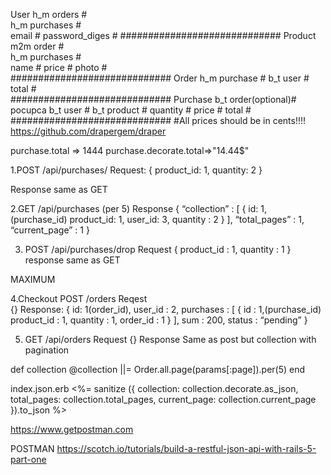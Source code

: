 User h_m orders             #        
     h_m purchases          #      
email                       # 
password_diges              #
#############################
Product m2m order           #   
        h_m purchases       #     
name                        # 
price                       #
photo                       #    
#############################
Order h_m purchase          # 
      b_t user              #
total                       #        
#############################
Purchase b_t order(optional)# pocupca
         b_t user           #
         b_t product        #
quantity                    #
price                       #
total                       #
#############################
#All prices should be in cents!!!!
https://github.com/drapergem/draper

purchase.total => 1444
purchase.decorate.total=>"14.44$"


1.POST /api/purchases/
	Request:
	{
		product_id: 1,	quantity: 2
	}

Response
same as GET

2.GET /api/purchases     (per 5)
	Response
	{
		“collection” : 
			[
				{
					id: 1,   (purchase_id)
					product_id: 1,
					user_id: 3,
					quantity : 2
				}
			],
		“total_pages” : 1,
		“current_page” : 1
	}

3. POST /api/purchases/drop
	Request
	{
		product_id : 1,
		quantity : 1
  }
response
same as GET



MAXIMUM

4.Checkout
	POST /orders
Reqest		
{}
Response:
	{
		id: 1(order_id),
		user_id : 2,
		purchases : 
			[
				{
					id : 1,(purchase_id)
					product_id : 1,
					quantity : 1,
					order_id : 1
				}
			],
		sum : 200,
		status : “pending”
	}

5. GET /api/orders
	Request
		{}
	Response
		Same as post but collection with pagination

def collection
	@collection ||= Order.all.page(params[:page]).per(5)
end

index.json.erb
<%= sanitize ({ collection: collection.decorate.as_json, total_pages: collection.total_pages, current_page: collection.current_page }).to_json %>

 https://www.getpostman.com

 
POSTMAN
https://scotch.io/tutorials/build-a-restful-json-api-with-rails-5-part-one